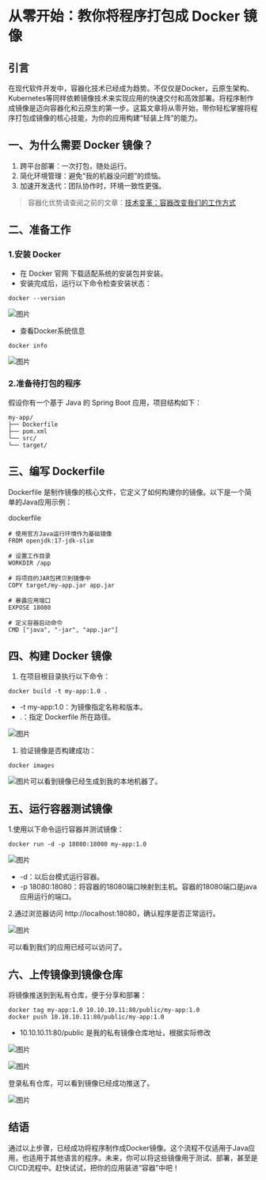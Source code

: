 # 从零开始：教你将程序打包成 Docker 镜像

## 引言

在现代软件开发中，容器化技术已经成为趋势。不仅仅是Docker，云原生架构、Kubernetes等同样依赖镜像技术来实现应用的快速交付和高效部署。将程序制作成镜像是迈向容器化和云原生的第一步。这篇文章将从零开始，带你轻松掌握将程序打包成镜像的核心技能，为你的应用构建“轻装上阵”的能力。

## 一、为什么需要 Docker 镜像？

1. 跨平台部署：一次打包，随处运行。
2. 简化环境管理：避免“我的机器没问题”的烦恼。
3. 加速开发迭代：团队协作时，环境一致性更强。

> 容器化优势请查阅之前的文章：[技术变革：容器改变我们的工作方式](https://mp.weixin.qq.com/s?__biz=MzkzMjg2NjE2MA==&mid=2247483857&idx=1&sn=1186cb0bdad2bff2b45337a5e0a6b1f9&scene=21#wechat_redirect)

## 二、准备工作

### 1.安装 Docker

- 在 Docker 官网 下载适配系统的安装包并安装。
- 安装完成后，运行以下命令检查安装状态：

```
docker --version
```

![图片](https://mmbiz.qpic.cn/mmbiz_png/2qDcxVibtQW7232iaOJgiaCfFSYbXeUB7dPX0mpgZlg0fDbZiakgPYbVaXgqACguVhp4TIDibibqqtUV1Rye9DfL5UIA/640?wx_fmt=png&from=appmsg&tp=webp&wxfrom=5&wx_lazy=1&wx_co=1)

- 查看Docker系统信息

```
docker info
```

![图片](https://mmbiz.qpic.cn/mmbiz_png/2qDcxVibtQW7232iaOJgiaCfFSYbXeUB7dPOHTKdM7QN5Fe4eoAR9OcZcJJcOmvnYcQENgvZh3dHmKXhicDcxKW75A/640?wx_fmt=png&from=appmsg&tp=webp&wxfrom=5&wx_lazy=1&wx_co=1)

### 2.准备待打包的程序

假设你有一个基于 Java 的 Spring Boot 应用，项目结构如下：

```
my-app/
├── Dockerfile
├── pom.xml
└── src/
└── target/
```

## 三、编写 Dockerfile

Dockerfile 是制作镜像的核心文件，它定义了如何构建你的镜像。以下是一个简单的Java应用示例：

dockerfile

```
# 使用官方Java运行环境作为基础镜像
FROM openjdk:17-jdk-slim

# 设置工作目录
WORKDIR /app

# 将项目的JAR包拷贝到镜像中
COPY target/my-app.jar app.jar

# 暴露应用端口
EXPOSE 18080

# 定义容器启动命令
CMD ["java", "-jar", "app.jar"]
```

## 四、构建 Docker 镜像

1. 在项目根目录执行以下命令：

```
docker build -t my-app:1.0 .
```

- -t my-app:1.0：为镜像指定名称和版本。
- .：指定 Dockerfile 所在路径。

![图片](https://mmbiz.qpic.cn/mmbiz_png/2qDcxVibtQW7232iaOJgiaCfFSYbXeUB7dPp4g7Tks0moXgG7IOEbQ44tpEn1QPbiay6GrH7DiaMXc2BLhKwau7eicJQ/640?wx_fmt=png&from=appmsg&tp=webp&wxfrom=5&wx_lazy=1&wx_co=1)

1. 验证镜像是否构建成功：

```
docker images
```

![图片](https://mmbiz.qpic.cn/mmbiz_png/2qDcxVibtQW7232iaOJgiaCfFSYbXeUB7dP2RXURDKcWty3ondaBGlfNv6UmHBicrLY7MThCa6NkoCPTwZum3v9Cow/640?wx_fmt=png&from=appmsg&tp=webp&wxfrom=5&wx_lazy=1&wx_co=1)可以看到镜像已经生成到我的本地机器了。

## 五、运行容器测试镜像

1.使用以下命令运行容器并测试镜像：

```
docker run -d -p 18080:18080 my-app:1.0
```

![图片](https://mmbiz.qpic.cn/mmbiz_png/2qDcxVibtQW7232iaOJgiaCfFSYbXeUB7dPMFPxGSuNSGZEMICR8sT9SAILWqaaYibRWQDhYB90jITdPGPs5voVicEQ/640?wx_fmt=png&from=appmsg&tp=webp&wxfrom=5&wx_lazy=1&wx_co=1)

- -d：以后台模式运行容器。
- -p 18080:18080：将容器的18080端口映射到主机。容器的18080端口是java应用运行的端口。

2.通过浏览器访问 http://localhost:18080，确认程序是否正常运行。

![图片](https://mmbiz.qpic.cn/mmbiz_png/2qDcxVibtQW7232iaOJgiaCfFSYbXeUB7dPrrBBSmica2O2nEVicmBu42ZDZW1BJVCrRz9axUH9j4KPuMDMUeZw2roA/640?wx_fmt=png&from=appmsg&tp=webp&wxfrom=5&wx_lazy=1&wx_co=1)

可以看到我们的应用已经可以访问了。

## 六、上传镜像到镜像仓库

将镜像推送到到私有仓库，便于分享和部署：

```
docker tag my-app:1.0 10.10.10.11:80/public/my-app:1.0
docker push 10.10.10.11:80/public/my-app:1.0
```

- 10.10.10.11:80/public 是我的私有镜像仓库地址，根据实际修改

![图片](https://mmbiz.qpic.cn/mmbiz_png/2qDcxVibtQW7232iaOJgiaCfFSYbXeUB7dPqu5Qs9n6DybicZiafrGIdxiaHs1Kdia9ahNDvm12VXGzEr5ZOggI9b5ZOw/640?wx_fmt=png&from=appmsg&tp=webp&wxfrom=5&wx_lazy=1&wx_co=1)

![图片](https://mmbiz.qpic.cn/mmbiz_png/2qDcxVibtQW7232iaOJgiaCfFSYbXeUB7dPEibiaia6mtYwaSWP9hhsibricurq60IakZlSicSzD7qkZ6TaN7SxEIicQkvsw/640?wx_fmt=png&from=appmsg&tp=webp&wxfrom=5&wx_lazy=1&wx_co=1)

登录私有仓库，可以看到镜像已经成功推送了。

![图片](https://mmbiz.qpic.cn/mmbiz_png/2qDcxVibtQW7232iaOJgiaCfFSYbXeUB7dP3cyUjLEqXHx44sBDf4TzzS1o8viaby4fzLwIL0fhlpn6pscAue486Qw/640?wx_fmt=png&from=appmsg&tp=webp&wxfrom=5&wx_lazy=1&wx_co=1)

## 结语

通过以上步骤，已经成功将程序制作成Docker镜像。这个流程不仅适用于Java应用，也适用于其他语言的程序。未来，你可以将这些镜像用于测试、部署，甚至是CI/CD流程中。赶快试试，把你的应用装进“容器”中吧！